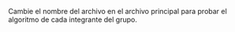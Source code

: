 Cambie el nombre del archivo en el archivo principal para probar el algoritmo de cada integrante del grupo.
